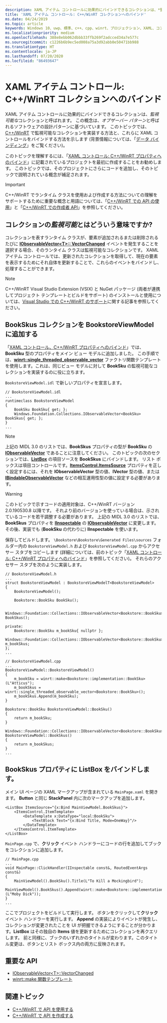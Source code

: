 ```yaml
---
description: XAML アイテム コントロールに効果的にバインドできるコレクションは、*監視可能な*コレクションと呼ばれます。 このトピックでは、監視可能なコレクションを実装および使用する方法と、それに XAML アイテム コントロールをバインドする方法を示します。
title: 'XAML アイテム コントロール: C++/WinRT コレクションへのバインド'
ms.date: 04/24/2019
ms.topic: article
keywords: Windows 10、uwp、標準、c++、cpp、winrt、プロジェクション、XAML、コントロール、バインド、コレクション
ms.localizationpriority: medium
ms.openlocfilehash: 388e8ebb062dbbb33ffb269f2adcced34a7e577c
ms.sourcegitcommit: c1226b6b9ec5ed008a75a3d92abb0e50471bb988
ms.translationtype: HT
ms.contentlocale: ja-JP
ms.lasthandoff: 07/20/2020
ms.locfileid: "86493647"
---
```

# <a name="xaml-items-controls-bind-to-a-cwinrt-collection"></a>XAML アイテム コントロール: C++/WinRT コレクションへのバインド

XAML アイテム コントロールに効果的にバインドできるコレクションは、*監視可能な*コレクションと呼ばれます。 この概念は、*オブザーバー パターン*と呼ばれるソフトウェアの設計パターンに基づいています。 このトピックでは、[C++/WinRT](/windows/uwp/cpp-and-winrt-apis/intro-to-using-cpp-with-winrt) で監視可能なコレクションを実装する方法と、これらに XAML コントロールをバインドする方法を示します (背景情報については、「[データ バインディング](/windows/uwp/data-binding)」をご覧ください)。

このトピックを理解するには、「[XAML コントロール: C++/WinRT プロパティへのバインド](binding-property.md)」に記載されているプロジェクトを最初に作成することをお勧めします。 このトピックでは、そのプロジェクトにさらにコードを追加し、そのトピックで説明されている概念が補足されます。

> [!IMPORTANT]
> C++/WinRT でランタイム クラスを使用および作成する方法についての理解をサポートするために重要な概念と用語については、「[C++/WinRT での API の使用](consume-apis.md)」と「[C++/WinRT での作成者 API](author-apis.md)」を参照してください。

## <a name="what-does-observable-mean-for-a-collection"></a>コレクションの*監視可能*とはどういう意味ですか?

コレクションを表すランタイム クラスが、要素が追加されるまたは削除されるたびに [**IObservableVector&lt;T&gt;:: VectorChanged**](/uwp/api/windows.foundation.collections.iobservablevector-1.vectorchanged) イベントを発生することを選択する場合、そのランタイム クラスは監視可能なコレクションです。 XAML アイテム コントロールでは、更新されたコレクションを取得して、現在の要素を表示するためにそれ自体を更新することで、これらのイベントをバインドし、処理することができます。

> [!NOTE]
> C++/WinRT Visual Studio Extension (VSIX) と NuGet パッケージ (両者が連携してプロジェクト テンプレートとビルドをサポート) のインストールと使用については、[Visual Studio での C++/WinRT のサポート](intro-to-using-cpp-with-winrt.md#visual-studio-support-for-cwinrt-xaml-the-vsix-extension-and-the-nuget-package)に関する記事を参照してください。

## <a name="add-a-bookskus-collection-to-bookstoreviewmodel"></a>**BookSkus** コレクションを **BookstoreViewModel** に追加する

「[XAML コントロール、C++/WinRT プロパティへのバインド](binding-property.md)」では、**BookSku** 型のプロパティをメイン ビュー モデルに追加しました。 この手順では、[**winrt::single_threaded_observable_vector**](/uwp/cpp-ref-for-winrt/single-threaded-observable-vector) ファクトリ関数テンプレートを使用します。これは、同じビュー モデルに対して **BookSku** の監視可能なコレクションを実装するのに役に立ちます。

`BookstoreViewModel.idl` で新しいプロパティを宣言します。

```idl
// BookstoreViewModel.idl
...
runtimeclass BookstoreViewModel
{
    BookSku BookSku{ get; };
    Windows.Foundation.Collections.IObservableVector<BookSku> BookSkus{ get; };
}
...
```

> [!NOTE]
> 上記の MIDL 3.0 のリストでは、**BookSkus** プロパティの型が **BookSku** の [**IObservableVector**](/uwp/api/windows.foundation.collections.ivector_t_) であることに注意してください。 このトピックの次のセクションでは、[**ListBox**](/uwp/api/windows.ui.xaml.controls.listbox) の項目ソースを **BookSkus** にバインドします。 リスト ボックスは項目コントロールです。[**ItemsControl.ItemsSource**](/uwp/api/windows.ui.xaml.controls.itemscontrol.itemssource) プロパティを正しく設定するには、それを **IObservableVector** 型の値、**IVector** 型の値、または [**IBindableObservableVector**](/uwp/api/windows.ui.xaml.interop.ibindableobservablevector) などの相互運用性型の値に設定する必要があります。

> [!WARNING]
> このトピックで示すコードの適用対象は、C++/WinRT バージョン 2.0.190530.8 以降です。 それより前のバージョンを使っている場合は、示されているコードを若干調整する必要があります。 上記の MIDL 3.0 のリストでは、**BookSkus** プロパティを [**IInspectable**](/windows/desktop/api/inspectable/nn-inspectable-iinspectable) の [**IObservableVector**](/uwp/api/windows.foundation.collections.ivector_t_) に変更します。 その後、実装でも (**BookSku** の代わりに) **IInspectable** を使います。

保存してビルドします。 `\Bookstore\Bookstore\Generated Files\sources` フォルダー内の `BookstoreViewModel.h` および `BookstoreViewModel.cpp` からアクセサー スタブをコピーします (詳細については、前のトピック「[XAML コントロール: C++/WinRT プロパティへのバインド](binding-property.md)」を参照してください)。 それらのアクセサー スタブを次のように実装します。

```cppwinrt
// BookstoreViewModel.h
...
struct BookstoreViewModel : BookstoreViewModelT<BookstoreViewModel>
{
    BookstoreViewModel();

    Bookstore::BookSku BookSku();

    Windows::Foundation::Collections::IObservableVector<Bookstore::BookSku> BookSkus();

private:
    Bookstore::BookSku m_bookSku{ nullptr };
    Windows::Foundation::Collections::IObservableVector<Bookstore::BookSku> m_bookSkus;
};
...
```

```cppwinrt
// BookstoreViewModel.cpp
...
BookstoreViewModel::BookstoreViewModel()
{
    m_bookSku = winrt::make<Bookstore::implementation::BookSku>(L"Atticus");
    m_bookSkus = winrt::single_threaded_observable_vector<Bookstore::BookSku>();
    m_bookSkus.Append(m_bookSku);
}

Bookstore::BookSku BookstoreViewModel::BookSku()
{
    return m_bookSku;
}

Windows::Foundation::Collections::IObservableVector<Bookstore::BookSku> BookstoreViewModel::BookSkus()
{
    return m_bookSkus;
}
...
```

## <a name="bind-a-listbox-to-the-bookskus-property"></a>**BookSkus** プロパティに ListBox をバインドします。

メイン UI ページの XAML マークアップが含まれている `MainPage.xaml` を開きます。 **Button** と同じ **StackPanel** 内に次のマークアップを追加します。

```xaml
<ListBox ItemsSource="{x:Bind MainViewModel.BookSkus}">
    <ItemsControl.ItemTemplate>
        <DataTemplate x:DataType="local:BookSku">
            <TextBlock Text="{x:Bind Title, Mode=OneWay}"/>
        </DataTemplate>
    </ItemsControl.ItemTemplate>
</ListBox>
```

`MainPage.cpp` で、**クリック** イベント ハンドラーにコードの行を追加してブックをコレクションに追加します。

```cppwinrt
// MainPage.cpp
...
void MainPage::ClickHandler(IInspectable const&, RoutedEventArgs const&)
{
    MainViewModel().BookSku().Title(L"To Kill a Mockingbird");
    MainViewModel().BookSkus().Append(winrt::make<Bookstore::implementation::BookSku>(L"Moby Dick"));
}
...
```

ここでプロジェクトをビルドして実行します。 ボタンをクリックして**クリック** イベント ハンドラーを実行します。 **Append** の実装によりイベントが発生し、コレクションが変更されたことを UI が把握できるようにすることが分かります。**ListBox** はその独自の **Items** 値を更新するためにコレクションを再クエリします。 前と同様に、ブックのいずれかのタイトルが変わります。このタイトル変更は、ボタンとリスト ボックス内の両方に反映されます。

## <a name="important-apis"></a>重要な API

* [IObservableVector&lt;T&gt;::VectorChanged](/uwp/api/windows.foundation.collections.iobservablevector-1.vectorchanged)
* [winrt::make 関数テンプレート](/uwp/cpp-ref-for-winrt/make)

## <a name="related-topics"></a>関連トピック

* [C++/WinRT で API を使用する](consume-apis.md)
* [C++/WinRT で API を作成する](author-apis.md)
